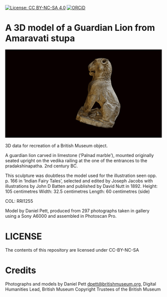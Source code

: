 
[![License: CC BY-NC-SA 4.0](https://img.shields.io/badge/License-CC%20BY--NC--SA%204.0-lightgrey.svg)](http://creativecommons.org/licenses/by-sa/4.0/) 
[![ORCiD](https://img.shields.io/badge/ORCiD-0000--0002--0246--2335-green.svg)](http://orcid.org/0000-0002-0246-2335)

# A 3D model of a Guardian Lion from Amaravati stupa

![](amaravati_guardian_lion.gif)

3D data for recreation of a British Museum object.

A guardian lion carved in limestone (‘Palnad marble’), mounted originally seated upright on the vedika railing at the one of the entrances to the pradakshinapatha. 2nd century BC.

This sculpture was doubtless the model used for the illustration seen opp. p. 166 in ‘Indian Fairy Tales’, selected and edited by Joseph Jacobs with illustrations by John D Batten and published by David Nutt in 1892.
Height: 105 centimetres Width: 32.5 centimetres Length: 60 centimetres (side)

COL: RRI1255

Model by Daniel Pett, produced from 297 photographs taken in gallery using a Sony A6000 and assembled in Photoscan Pro.

# LICENSE
The contents of this repository are licensed under CC-BY-NC-SA

# Credits
Photographs and models by Daniel Pett <dpett@britishmuseum.org>, Digital Humanities Lead, British Museum
Copyright Trustees of the British Museum
